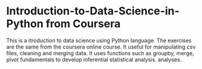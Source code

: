 # Introduction-to-Data-Science-in-Python from Coursera
This is a itroduction to data science using Python language. The exercises are the same from the coursera online course.
It useful for manipulating csv files, cleaning and merging data. It uses functions such as groupby, merge, pivot fundamentals to develop inferential statistical analysis. 
analyses. 
